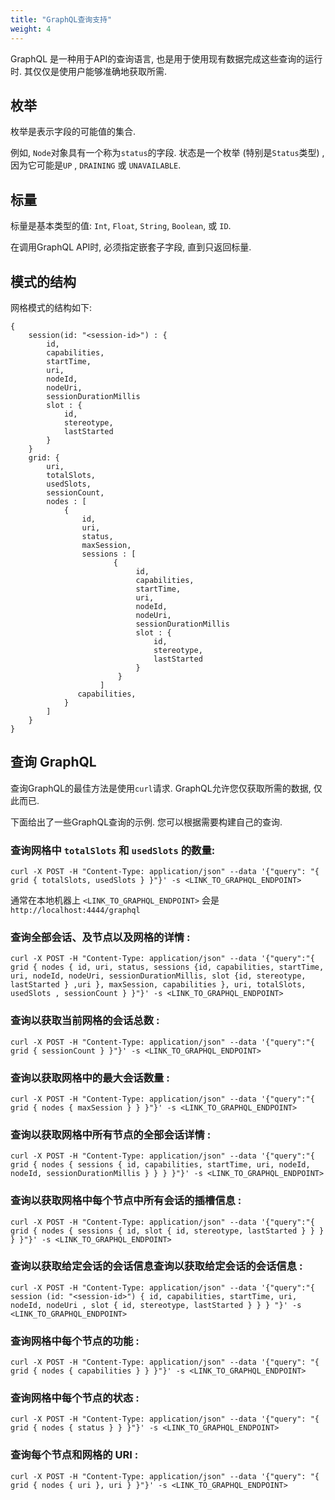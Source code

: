```yaml
---
title: "GraphQL查询支持"
weight: 4
---
```

 

GraphQL 是一种用于API的查询语言, 也是用于使用现有数据完成这些查询的运行时. 其仅仅是使用户能够准确地获取所需. 

## 枚举
枚举是表示字段的可能值的集合.

例如, `Node`对象具有一个称为`status`的字段. 状态是一个枚举 (特别是`Status`类型) , 因为它可能是`UP` , `DRAINING` 或 `UNAVAILABLE`.

## 标量
标量是基本类型的值: `Int`, `Float`, `String`, `Boolean`, 或 `ID`.

在调用GraphQL API时, 必须指定嵌套子字段, 直到只返回标量.


## 模式的结构
网格模式的结构如下:

```shell
{
    session(id: "<session-id>") : {
        id,
        capabilities,
        startTime,
        uri,
        nodeId,
        nodeUri,
        sessionDurationMillis
        slot : {
            id,
            stereotype,
            lastStarted
        }
    }
    grid: {
        uri,
        totalSlots,
        usedSlots,
        sessionCount,
        nodes : [
            {
                id,
                uri,
                status,
                maxSession,
                sessions : [
                       {
                            id,
                            capabilities,
                            startTime,
                            uri,
                            nodeId,
                            nodeUri,
                            sessionDurationMillis
                            slot : {
                                id,
                                stereotype,
                                lastStarted
                            }
                        }
                    ]
               capabilities,
            }
        ]
    }
}
```

## 查询 GraphQL

查询GraphQL的最佳方法是使用`curl`请求. GraphQL允许您仅获取所需的数据, 仅此而已. 

下面给出了一些GraphQL查询的示例. 您可以根据需要构建自己的查询. 

### 查询网格中 `totalSlots` 和 `usedSlots` 的数量:

```shell
curl -X POST -H "Content-Type: application/json" --data '{"query": "{ grid { totalSlots, usedSlots } }"}' -s <LINK_TO_GRAPHQL_ENDPOINT>
```

通常在本地机器上 `<LINK_TO_GRAPHQL_ENDPOINT>` 会是 `http://localhost:4444/graphql`

### 查询全部会话、及节点以及网格的详情 :

```shell
curl -X POST -H "Content-Type: application/json" --data '{"query":"{ grid { nodes { id, uri, status, sessions {id, capabilities, startTime, uri, nodeId, nodeUri, sessionDurationMillis, slot {id, stereotype, lastStarted } ,uri }, maxSession, capabilities }, uri, totalSlots, usedSlots , sessionCount } }"}' -s <LINK_TO_GRAPHQL_ENDPOINT>
```

### 查询以获取当前网格的会话总数 :

```shell
curl -X POST -H "Content-Type: application/json" --data '{"query":"{ grid { sessionCount } }"}' -s <LINK_TO_GRAPHQL_ENDPOINT>
```

### 查询以获取网格中的最大会话数量 :


```shell
curl -X POST -H "Content-Type: application/json" --data '{"query":"{ grid { nodes { maxSession } } }"}' -s <LINK_TO_GRAPHQL_ENDPOINT>
```

### 查询以获取网格中所有节点的全部会话详情 :


```shell
curl -X POST -H "Content-Type: application/json" --data '{"query":"{ grid { nodes { sessions { id, capabilities, startTime, uri, nodeId, nodeId, sessionDurationMillis } } } }"}' -s <LINK_TO_GRAPHQL_ENDPOINT>
```

### 查询以获取网格中每个节点中所有会话的插槽信息 :

```shell
curl -X POST -H "Content-Type: application/json" --data '{"query":"{ grid { nodes { sessions { id, slot { id, stereotype, lastStarted } } } } }"}' -s <LINK_TO_GRAPHQL_ENDPOINT>
```

### 查询以获取给定会话的会话信息查询以获取给定会话的会话信息 : 

```shell
curl -X POST -H "Content-Type: application/json" --data '{"query":"{ session (id: "<session-id>") { id, capabilities, startTime, uri, nodeId, nodeUri , slot { id, stereotype, lastStarted } } } "}' -s <LINK_TO_GRAPHQL_ENDPOINT>
```

### 查询网格中每个节点的功能 :

```shell
curl -X POST -H "Content-Type: application/json" --data '{"query": "{ grid { nodes { capabilities } } }"}' -s <LINK_TO_GRAPHQL_ENDPOINT>
```

### 查询网格中每个节点的状态 :

```shell
curl -X POST -H "Content-Type: application/json" --data '{"query": "{ grid { nodes { status } } }"}' -s <LINK_TO_GRAPHQL_ENDPOINT>
```

### 查询每个节点和网格的 URI :

```shell
curl -X POST -H "Content-Type: application/json" --data '{"query": "{ grid { nodes { uri }, uri } }"}' -s <LINK_TO_GRAPHQL_ENDPOINT>
```
